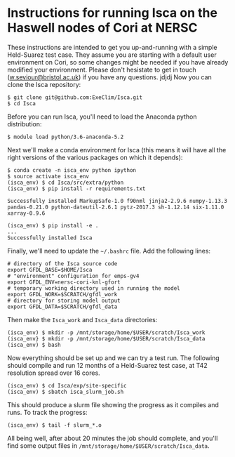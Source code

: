 
# Instructions for running Isca on the Haswell nodes of Cori at NERSC

These instructions are intended to get you up-and-running with a simple Held-Suarez test case. They assume you are starting with a default user environment on Cori, so some changes might be needed if you have already modified your environment. Please don't hesistate to get in touch (w.seviour@bristol.ac.uk) if you have any questions.
jdjdj
Now you can clone the Isca repository:

```{bash}
$ git clone git@github.com:ExeClim/Isca.git
$ cd Isca
```

Before you can run Isca, you'll need to load the Anaconda python distribution:

```{bash}
$ module load python/3.6-anaconda-5.2
```

Next we'll make a conda environment for Isca (this means it will have all the right versions of the various packages on which it depends):

```{bash}
$ conda create -n isca_env python ipython
$ source activate isca_env
(isca_env) $ cd Isca/src/extra/python
(isca_env) $ pip install -r requirements.txt

Successfully installed MarkupSafe-1.0 f90nml jinja2-2.9.6 numpy-1.13.3 pandas-0.21.0 python-dateutil-2.6.1 pytz-2017.3 sh-1.12.14 six-1.11.0 xarray-0.9.6

(isca_env) $ pip install -e .
...
Successfully installed Isca
```

Finally, we'll need to update the `~/.bashrc` file. Add the following lines:

```{bash}
# directory of the Isca source code
export GFDL_BASE=$HOME/Isca
# "environment" configuration for emps-gv4
export GFDL_ENV=nersc-cori-knl-gfort
# temporary working directory used in running the model
export GFDL_WORK=$SCRATCH/gfdl_work
# directory for storing model output
export GFDL_DATA=$SCRATCH/gfdl_data
```

Then make the `Isca_work` and `Isca_data` directories:

```{bash}
(isca_env) $ mkdir -p /mnt/storage/home/$USER/scratch/Isca_work
(isca_env} $ mkdir -p /mnt/storage/home/$USER/scratch/Isca_data
(isca_env) $ bash
```
Now everything should be set up and we can try a test run. The following should compile and run 12 months of a Held-Suarez test case, at T42 resolution spread over 16 cores. 

```{bash}
(isca_env) $ cd Isca/exp/site-specific
(isca_env) $ sbatch isca_slurm_job.sh
```

This should produce a slurm file showing the progress as it compiles and runs. To track the progress:

```{bash}
(isca_env) $ tail -f slurm_*.o
```

All being well, after about 20 minutes the job should complete, and you'll find some output files in `/mnt/storage/home/$USER/scratch/Isca_data`.
